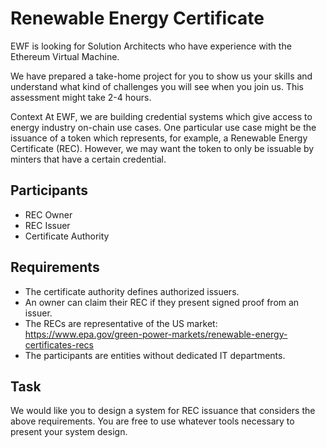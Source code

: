 # Renewable Energy Certificate

EWF is looking for Solution Architects who have experience with the Ethereum Virtual Machine.

We have prepared a take-home project for you to show us your skills and understand what kind of challenges you will see when you join us. This assessment might take 2-4 hours.

Context
At EWF, we are building credential systems which give access to energy industry on-chain use cases. One particular use case might be the issuance of a token which represents, for example, a Renewable Energy Certificate (REC). However, we may want the token to only be issuable by minters that have a certain credential.

## Participants
* REC Owner
* REC Issuer
* Certificate Authority

## Requirements
* The certificate authority defines authorized issuers.
* An owner can claim their REC if they present signed proof from an issuer.
* The RECs are representative of the US market: https://www.epa.gov/green-power-markets/renewable-energy-certificates-recs
* The participants are entities without dedicated IT departments.

## Task
We would like you to design a system for REC issuance that considers the above requirements. You are free to use whatever tools necessary to present your system design.